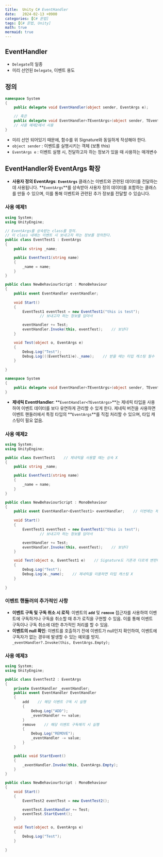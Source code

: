 ```yaml
---
title:  Unity C# EventHandler
date:   2024-02-13 +0900
categories: [C# 문법]
tags: [C# 문법, Unity]
math: true
mermaid: true
---
```


## EventHandler

- `Delegate`의 일종
- 미리 선언된 `Delegate`, 이벤트 용도

## 정의

```csharp
namespace System
{
    public delegate void EventHandler(object sender, EventArgs e);

    // 혹은 
    public delegate void EventHandler<TEventArgs>(object sender, TEventArgs e);
    // 사용 예제2에서 사용
}
```

- 미리 선언 되어있기 때문에, 함수를 위 Signature와 동일하게 작성해야 한다.
- `object sender` : 이벤트를 실행시키는 객체 (보통 this)
- `EventArgs e` : 이벤트 실행 시, 전달하고자 하는 정보가 있을 때 사용하는 매개변수

## **EventHandler와 EventArgs 확장**

- **사용자 정의 EventArgs**: **`EventArgs`** 클래스는 이벤트와 관련된 데이터를 전달하는 데 사용됩니다. **`EventArgs`**를 상속받아 사용자 정의 데이터를 포함하는 클래스를 만들 수 있으며, 이를 통해 이벤트와 관련된 추가 정보를 전달할 수 있습니다.

### 사용 예제1

```csharp
using System;
using UnityEngine;

// EventArgs를 상속받는 class를 정의.
// 이 class 내에는 이벤트 시 보내고자 하는 정보를 정의한다.
public class EventTest1 : EventArgs
{
    public string _name;

    public EventTest1(string name)
    {
        _name = name;
    }
}

public class NewBehaviourScript : MonoBehaviour
{
    public event EventHandler eventHandler;
    
    void Start()
    {
        EventTest1 eventTest = new EventTest1("this is test");
                // 보내고자 하는 정보를 담아서 

        eventHandler += Test;
        eventHandler.Invoke(this, eventTest);    // 보낸다
    }

    void Test(object o, EventArgs e)
    {
        Debug.Log("Test");
        Debug.Log(((EventTest1)e)._name);    // 받을 때는 타입 캐스팅 필수
    }
    
}
```

```csharp
namespace System
{
    public delegate void EventHandler<TEventArgs>(object sender, TEventArgs e);
}
```

- **제네릭 EventHandler**: **`EventHandler<TEventArgs>`**는 제네릭 타입을 사용하여 이벤트 데이터를 보다 유연하게 관리할 수 있게 한다. 제네릭 버전을 사용하면 이벤트 핸들러에서 특정 타입의 **`EventArgs`**를 직접 처리할 수 있으며, 타입 캐스팅이 필요 없음.

### 사용 예제2

```csharp
using System;
using UnityEngine;

public class EventTest1    // 제네릭을 사용할 때는 상속 X
{
    public string _name;

    public EventTest1(string name)
    {
        _name = name;
    }
}

public class NewBehaviourScript : MonoBehaviour
{
    public event EventHandler<EventTest1> eventHandler;    // 이번에는 제네릭을 이용
    
    void Start()
    {
        EventTest1 eventTest = new EventTest1("this is test");
                // 보내고자 하는 정보를 담아서 

        eventHandler += Test;
        eventHandler.Invoke(this, eventTest);    // 보낸다
    }

    void Test(object o, EventTest1 e)    // Signature도 기존과 다르게 변한다.
    {
        Debug.Log("Test");
        Debug.Log(e._name);    // 제네릭을 이용하면 타입 캐스팅 X
    }
    
}
```

### **이벤트 핸들러의 추가적인 사항**

- **이벤트 구독 및 구독 취소 시 로직**: 이벤트의 **`add`** 및 **`remove`** 접근자를 사용하여 이벤트에 구독하거나 구독을 취소할 때 추가 로직을 구현할 수 있음. 이를 통해 이벤트 구독이나 구독 취소에 대한 추가적인 처리를 할 수 있음.
- **이벤트의 null 확인**: 이벤트를 호출하기 전에 이벤트가 null인지 확인하여, 이벤트에 구독자가 없는 경우에 발생할 수 있는 예외를 방지. `_eventHandler?.Invoke(this, EventArgs.Empty);`

### 사용 예제3

```csharp
using System;
using UnityEngine;

public class EventTest2 : EventArgs
{
    private EventHandler _eventHandler;
    public event EventHandler EventHandler
    {
        add    // 해당 이벤트 구독 시 실행
        {
            Debug.Log("ADD");
            _eventHandler += value;
        }
        remove    // 해당 이벤트 구독해지 시 실행
        {
            Debug.Log("REMOVE");
            _eventHandler -= value;
        }
    }

    public void StartEvent()
    {
        _eventHandler.Invoke(this, EventArgs.Empty);
    }
}

public class NewBehaviourScript : MonoBehaviour
{
    void Start()
    {
        EventTest2 eventTest = new EventTest2();

        eventTest.EventHandler += Test;
        eventTest.StartEvent();
    }

    void Test(object o, EventArgs e)
    {
        Debug.Log("Test");
    }
    
}
```